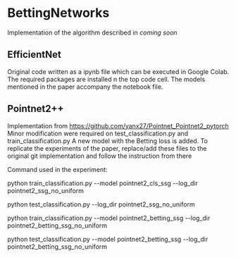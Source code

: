 # BettingNetworks
Implementation of the algorithm described in *coming soon*

## EfficientNet
Original code written as a ipynb file which can be executed in Google Colab. The required packages are installed n the top code cell.
The models mentioned in the paper accompany the notebook file.

## Pointnet2++
Implementation from https://github.com/yanx27/Pointnet_Pointnet2_pytorch
Minor modification were required on test_classification.py and train_classification.py
A new model with the Betting loss is added.
To replicate the experiments of the paper, replace/add these files to the original git implementation and follow the instruction from there

Command used in the experiment:

python train_classification.py --model pointnet2_cls_ssg --log_dir pointnet2_ssg_no_uniform

python test_classification.py --log_dir pointnet2_ssg_no_uniform

python train_classification.py --model pointnet2_betting_ssg --log_dir pointnet2_betting_ssg_no_uniform

python test_classification.py --model pointnet2_betting_ssg --log_dir pointnet2_betting_ssg_no_uniform 
